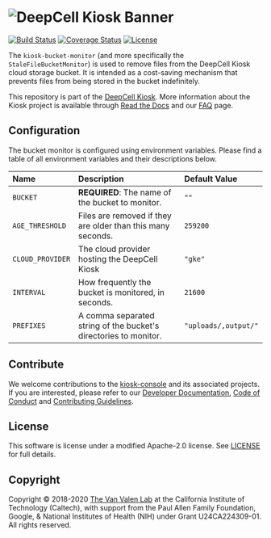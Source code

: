 # ![DeepCell Kiosk Banner](https://raw.githubusercontent.com/vanvalenlab/kiosk-console/master/docs/images/DeepCell_Kiosk_Banner.png)

[![Build Status](https://travis-ci.com/vanvalenlab/kiosk-bucket-monitor.svg?branch=master)](https://travis-ci.com/vanvalenlab/kiosk-bucket-monitor)
[![Coverage Status](https://coveralls.io/repos/github/vanvalenlab/kiosk-bucket-monitor/badge.svg?branch=master)](https://coveralls.io/github/vanvalenlab/kiosk-bucket-monitor?branch=master)
[![License](https://img.shields.io/badge/License-Apache%202.0-blue.svg)](/LICENSE)

The `kiosk-bucket-monitor` (and more specifically the `StaleFileBucketMonitor`) is used to remove files from the DeepCell Kiosk cloud storage bucket. It is intended as a cost-saving mechanism that prevents files from being stored in the bucket indefinitely.

This repository is part of the [DeepCell Kiosk](https://github.com/vanvalenlab/kiosk-console). More information about the Kiosk project is available through [Read the Docs](https://deepcell-kiosk.readthedocs.io/en/master) and our [FAQ](http://www.deepcell.org/faq) page.

## Configuration

The bucket monitor is configured using environment variables. Please find a table of all environment variables and their descriptions below.

| Name | Description | Default Value |
| :--- | :--- | :--- |
| `BUCKET` | **REQUIRED**: The name of the bucket to monitor. | `""` |
| `AGE_THRESHOLD` | Files are removed if they are older than this many seconds. | `259200` |
| `CLOUD_PROVIDER` | The cloud provider hosting the DeepCell Kiosk | `"gke"` |
| `INTERVAL` | How frequently the bucket is monitored, in seconds. | `21600` |
| `PREFIXES` | A comma separated string of the bucket's directories to monitor. | `"uploads/,output/"` |

## Contribute

We welcome contributions to the [kiosk-console](https://github.com/vanvalenlab/kiosk-console) and its associated projects. If you are interested, please refer to our [Developer Documentation](https://deepcell-kiosk.readthedocs.io/en/master/DEVELOPER.html), [Code of Conduct](https://github.com/vanvalenlab/kiosk-console/blob/master/CODE_OF_CONDUCT.md) and [Contributing Guidelines](https://github.com/vanvalenlab/kiosk-console/blob/master/CONTRIBUTING.md).

## License

This software is license under a modified Apache-2.0 license. See [LICENSE](/LICENSE) for full  details.

## Copyright

Copyright © 2018-2020 [The Van Valen Lab](http://www.vanvalen.caltech.edu/) at the California Institute of Technology (Caltech), with support from the Paul Allen Family Foundation, Google, & National Institutes of Health (NIH) under Grant U24CA224309-01.
All rights reserved.
